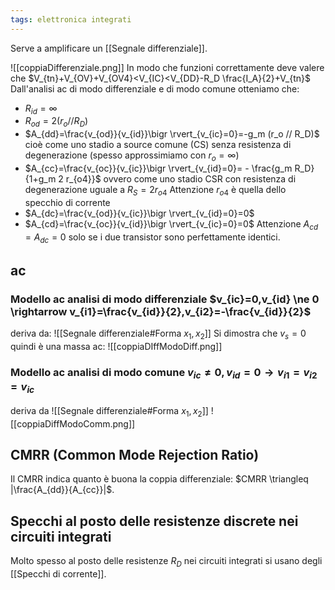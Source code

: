```yaml
---
tags: elettronica integrati
---
```

Serve a amplificare un [[Segnale differenziale]].

![[coppiaDifferenziale.png]]
In modo che funzioni correttamente deve valere che $V_{tn}+V_{OV}+V_{OV4}<V_{IC}<V_{DD}-R_D \frac{I_A}{2}+V_{tn}$
Dall'analisi ac di modo differenziale e di modo comune otteniamo che:
* $R_{id}=\infty$
* $R_{od}=2(r_o//R_D)$
* $A_{dd}=\frac{v_{od}}{v_{id}}\bigr \rvert_{v_{ic}=0}=-g_m (r_o // R_D)$ cioè come uno stadio a source comune (CS) senza resistenza di degenerazione (spesso approssimiamo con $r_o=\infty$)
* $A_{cc}=\frac{v_{oc}}{v_{ic}}\bigr \rvert_{v_{id}=0}= - \frac{g_m R_D}{1+g_m 2 r_{o4}}$ ovvero come uno stadio CSR con resistenza di degenerazione uguale a $R_S = 2r_{o4}$ Attenzione $r_{o4}$ è quella dello specchio di corrente 
* $A_{dc}=\frac{v_{od}}{v_{ic}}\bigr \rvert_{v_{id}=0}=0$
* $A_{cd}=\frac{v_{oc}}{v_{id}}\bigr \rvert_{v_{ic}=0}=0$
Attenzione $A_{cd}=A_{dc}=0$ solo se i due transistor sono perfettamente identici.
## ac
### Modello ac analisi di modo differenziale $v_{ic}=0,v_{id} \ne 0 \rightarrow v_{i1}=\frac{v_{id}}{2},v_{i2}=-\frac{v_{id}}{2}$
deriva da: ![[Segnale differenziale#Forma $x_1,x_2$]]
Si dimostra che $v_s=0$ quindi è una massa ac:
![[coppiaDIffModoDiff.png]]
### Modello ac analisi di modo comune $v_{ic} \ne 0, v_{id}=0 \rightarrow v_{i1}=v_{i2}=v_{ic}$ 
deriva da ![[Segnale differenziale#Forma $x_1,x_2$]]
![[coppiaDiffModoComm.png]]

## CMRR (Common Mode Rejection Ratio)
Il CMRR indica quanto è buona la coppia differenziale: $CMRR \triangleq |\frac{A_{dd}}{A_{cc}}|$.

## Specchi al posto delle resistenze discrete nei circuiti integrati
Molto spesso al posto delle resistenze $R_D$ nei circuiti integrati si usano degli [[Specchi di corrente]].
